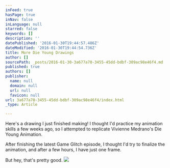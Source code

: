 ```yaml
---
inFeed: true
hasPage: true
inNav: false
inLanguage: null
starred: false
keywords: []
description: ''
datePublished: '2016-01-30T19:44:57.486Z'
dateModified: '2016-01-30T19:44:54.736Z'
title: More Die Young Drawings
author: []
sourcePath: _posts/2016-01-30-3a677a70-3455-45dd-bdbf-309ac98e46f4.md
published: true
authors: []
publisher:
  name: null
  domain: null
  url: null
  favicon: null
url: 3a677a70-3455-45dd-bdbf-309ac98e46f4/index.html
_type: Article

---
```

Here's a drawing I just finished making! I thought I'd practice my animation skills a few weeks ago, so I attempted to replicate Vivienne Medrano's Die Young Animation.

After finishing the latest Game Glitch episode, I thought I'd try to finalize the animation, and after a few hours, I have just one frame.

But hey, that's pretty good.
![](https://the-grid-user-content.s3-us-west-2.amazonaws.com/ace097a7-c29b-456b-ba54-a3830b690204.jpg)
